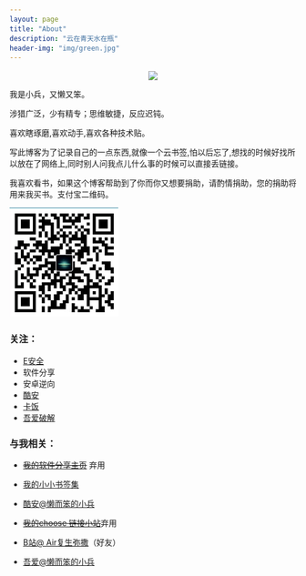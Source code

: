 ```yaml
---
layout: page
title: "About"
description: "云在青天水在瓶"
header-img: "img/green.jpg"
---
```





<center>
    <p><img src="http://img2.touxiang.cn/file/20160125/93e998bc10a9f02b91dea30d1ed6d4bf.jpg" align="center"></p>
</center>  

我是小兵，又懒又笨。	

涉猎广泛，少有精专；思维敏捷，反应迟钝。	

喜欢瞎琢磨,喜欢动手,喜欢各种技术贴。	

写此博客为了记录自己的一点东西,就像一个云书签,怕以后忘了,想找的时候好找所以放在了网络上,同时别人问我点儿什么事的时候可以直接丢链接。
   	
我喜欢看书，如果这个博客帮助到了你而你又想要捐助，请酌情捐助，您的捐助将用来我买书。支付宝二维码。

    
![zhifubao](img/zhifubao.jpg)


### 关注： 

- [E安全](https://www.easyaq.com/)
- 软件分享
- 安卓逆向     
- [酷安](https://www.coolapk.com/)
- [卡饭](http://bbs.kafan.cn/)
- [吾爱破解](http://www.52pojie.cn/)

### 与我相关： 

- [~~我的软件分享主页~~](http://xiaobing211314.ys168.com/) 弃用 
- [我的小小书签集][1]     
- [酷安@懒而笨的小兵](https://www.coolapk.com/u/849427)   
- [~~我的choose 链接小站~~](http://choose.sxl.cn)弃用   
- [B站@ Air复生弥撒](https://space.bilibili.com/24869294?from=search&seid=4175265645447034235#!/)（好友）
- [吾爱@懒而笨的小兵][2]


  [1]: http://flyme.tk/ok.html
  [2]: https://www.52pojie.cn/home.php?mod=space&uid=724307